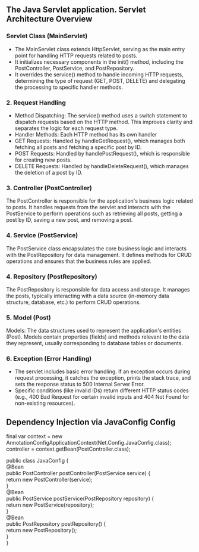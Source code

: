 ## The Java Servlet application. Servlet Architecture Overview ## 


### Servlet Class (MainServlet) ###  
- The MainServlet class extends HttpServlet, serving as the main entry point for handling HTTP requests related to posts.
- It initializes necessary components in the init() method, including the PostController, PostService, and PostRepository.
- It overrides the service() method to handle incoming HTTP requests, determining the type of request (GET, POST, DELETE) 
and delegating the processing to specific handler methods.

### 2. Request Handling ### 
- Method Dispatching: The service() method uses a switch statement to dispatch requests based on the HTTP method. This 
improves clarity and separates the logic for each request type.
- Handler Methods: Each HTTP method has its own handler
- GET Requests: Handled by handleGetRequest(), which manages both fetching all posts and fetching a specific post by ID.
- POST Requests: Handled by handlePostRequest(), which is responsible for creating new posts.
- DELETE Requests: Handled by handleDeleteRequest(), which manages the deletion of a post by ID.

### 3. Controller (PostController) ###  
The PostController is responsible for the application's business logic related to posts. It handles requests from the servlet
 and interacts with the PostService to perform operations such as retrieving all posts, getting a post by ID, saving a new post, 
 and removing a post.

### 4. Service (PostService) ###  
The PostService class encapsulates the core business logic and interacts with the PostRepository for data management. It defines
 methods for CRUD operations and ensures that the business rules are applied.

### 4. Repository (PostRepository) ###  
The PostRepository is responsible for data access and storage. It manages the posts, typically interacting with a data source 
(in-memory data structure, database, etc.) to perform CRUD operations.

### 5. Model (Post) ###  
Models: The data structures used to represent the application's entities (Post). Models contain properties (fields) and methods
 relevant to the data they represent, usually corresponding to database tables or documents.
 
### 6. Exception (Error Handling) ###  
- The servlet includes basic error handling. If an exception occurs during request processing, it catches the exception, prints 
the stack trace, and sets the response status to 500 Internal Server Error.
- Specific conditions (like invalid IDs) return different HTTP status codes (e.g., 400 Bad Request for certain invalid inputs 
and 404 Not Found for non-existing resources).

## Dependency Injection via JavaConfig Config ##

final var context = new AnnotationConfigApplicationContext(Net.Config.JavaConfig.class); 
controller = context.getBean(PostController.class);  

public class JavaConfig {  
    @Bean  
    public PostController postController(PostService service) {  
        return new PostController(service);  
    }  
    @Bean  
    public PostService postService(PostRepository repository) {  
        return new PostService(repository);  
    }  
    @Bean  
    public PostRepository postRepository() {  
        return new PostRepository();  
    }  
}  
  

